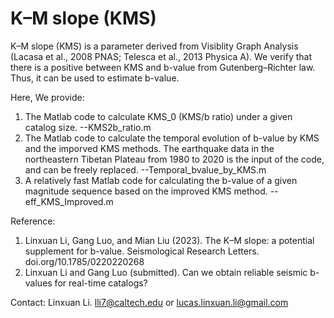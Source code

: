 # K–M slope (KMS)

K–M slope (KMS) is a parameter derived from Visiblity Graph Analysis (Lacasa et al., 2008 PNAS; Telesca et al., 2013 Physica A).
We verify that there is a positive between KMS and b-value from Gutenberg–Richter law. Thus, it can be used to estimate b-value.

Here, We provide:
1.  The Matlab code to calculate KMS_0 (KMS/b ratio) under a given catalog size. --KMS2b_ratio.m
2.  The Matlab code to calculate the temporal evolution of b-value by KMS and the imporved KMS methods. The earthquake data in the 
    northeastern Tibetan Plateau from 1980 to 2020 is the input of the code, and can be freely replaced. --Temporal_bvalue_by_KMS.m
3.  A relatively fast Matlab code for calculating the b-value of a given magnitude sequence based on the improved KMS method. --eff_KMS_Improved.m

Reference: 
1.  Linxuan Li, Gang Luo, and Mian Liu (2023). The K–M slope: a potential supplement for b-value. Seismological Research Letters. doi.org/10.1785/0220220268
2.  Linxuan Li and Gang Luo (submitted). Can we obtain reliable seismic b-values for real-time catalogs?

Contact: Linxuan Li.  lli7@caltech.edu or lucas.linxuan.li@gmail.com
